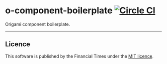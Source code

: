 o-component-boilerplate [![Circle CI](https://circleci.com/gh/Financial-Times/o-component-boilerplate/tree/master.svg?style=svg)](https://circleci.com/gh/Financial-Times/o-component-boilerplate/tree/master)
=================

Origami component boilerplate.

----

## Licence

This software is published by the Financial Times under the [MIT licence](http://opensource.org/licenses/MIT).
